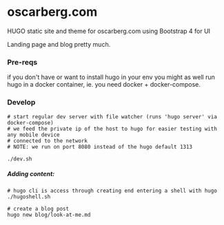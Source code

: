 # oscarberg.com

HUGO static site and theme for oscarberg.com using Bootstrap 4 for UI

Landing page and blog pretty much.

### Pre-reqs
if you don't have or want to install hugo in your env you might as well run hugo in a docker container, ie. you need docker + docker-compose.

### Develop
```
# start regular dev server with file watcher (runs 'hugo server' via docker-compose)
# we feed the private ip of the host to hugo for easier testing with any mobile device
# connected to the network
# NOTE: we run on port 8080 instead of the hugo default 1313

./dev.sh

```
##### Adding content:
```
# hugo cli is access through creating end entering a shell with hugo
./hugoshell.sh

# create a blog post
hugo new blog/look-at-me.md
```